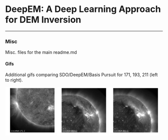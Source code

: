 # DeepEM: A Deep Learning Approach for DEM Inversion
---
### Misc

Misc. files for the main readme.md

#### Gifs
Additional gifs comparing SDO/DeepEM/Basis Pursuit for 171, 193, 211 (left to right).

<IMG SRC="171.gif" width="32%">
<IMG SRC="193.gif" width="32%">
<IMG SRC="211.gif" width="32%">